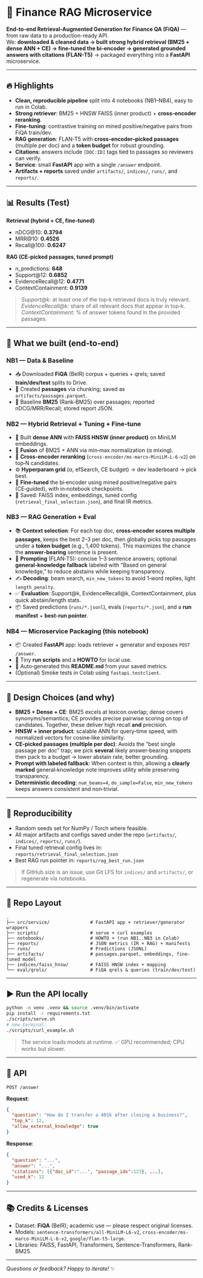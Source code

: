 # 🚀 Finance RAG Microservice

**End-to-end Retrieval-Augmented Generation for Finance QA (FiQA)** — from raw data to a production-ready API.  
We: **downloaded & cleaned data → built strong hybrid retrieval (BM25 + dense ANN + CE) → fine-tuned the bi-encoder → generated grounded answers with citations (FLAN-T5)** → packaged everything into a **FastAPI** microservice.


---

## 🔥 Highlights

- **Clean, reproducible pipeline** split into 4 notebooks (NB1–NB4), easy to run in Colab.
- **Strong retriever**: BM25 + HNSW FAISS (inner product) + **cross-encoder reranking**.
- **Fine-tuning**: contrastive training on mined positive/negative pairs from FiQA train/dev.
- **RAG generation**: FLAN‑T5 with **cross-encoder–picked passages** (multiple per doc) and a **token budget** for robust grounding.
- **Citations**: answers include `[DOC:ID]` tags tied to passages so reviewers can verify.
- **Service**: small **FastAPI** app with a single `/answer` endpoint.
- **Artifacts + reports** saved under `artifacts/`, `indices/`, `runs/`, and `reports/`.

---

## 📊 Results (Test)

**Retrieval (hybrid + CE, fine‑tuned)**  
- nDCG@10: **0.3794**  
- MRR@10: **0.4526**  
- Recall@100: **0.6247**

**RAG (CE‑picked passages, tuned prompt)**  
- n_predictions: **648**  
- Support@12: **0.6852**  
- EvidenceRecall@12: **0.4771**  
- ContextContainment: **0.9139**

> _Support@k:_ at least one of the top‑k retrieved docs is truly relevant.  
> _EvidenceRecall@k:_ share of all relevant docs that appear in top‑k.  
> _ContextContainment:_ % of answer tokens found in the provided passages.

---

## 🧠 What we built (end‑to‑end)

### NB1 — Data & Baseline
- 📥 Downloaded **FiQA** (BeIR) corpus + queries + qrels; saved **train/dev/test** splits to Drive.
- 🧩 Created **passages** via chunking; saved as `artifacts/passages.parquet`.
- 🔎 Baseline **BM25** (Rank‑BM25) over passages; reported nDCG/MRR/Recall; stored report JSON.

### NB2 — Hybrid Retrieval + Tuning + Fine‑tune
- 🧮 Built **dense ANN** with **FAISS HNSW (inner product)** on MiniLM embeddings.
- 🔀 **Fusion** of BM25 + ANN via min‑max normalization (α mixing).
- 🤝 **Cross‑encoder reranking** (`cross-encoder/ms-marco-MiniLM-L-6-v2`) on top‑N candidates.
- ⚙️ **Hyperparam grid** (α, efSearch, CE budget) → dev leaderboard → pick best.
- 🎯 **Fine‑tuned** the bi‑encoder using mined positive/negative pairs (CE‑guided), with in‑notebook checkpoints.
- 🧾 Saved: FAISS index, embeddings, tuned config (`retrieval_final_selection.json`), and final IR metrics.

### NB3 — RAG Generation + Eval
- 📚 **Context selection**: For each top doc, **cross‑encoder scores multiple passages**, keeps the best 2–3 per doc, then globally picks top passages under a **token budget** (e.g., 1,400 tokens). This maximizes the chance the **answer‑bearing** sentence is present.
- 🧾 **Prompting** (FLAN‑T5): concise 1–3 sentence answers; optional **general‑knowledge fallback** labeled with “Based on general knowledge,” to reduce abstains while keeping transparency.
- ✍️ **Decoding**: beam search, `min_new_tokens` to avoid 1‑word replies, light `length_penalty`.
- ✅ **Evaluation**: Support@k, EvidenceRecall@k, ContextContainment, plus quick abstain/length stats.
- 📦 Saved predictions (`runs/*.jsonl`), evals (`reports/*.json`), and a **run manifest** + **best‑run pointer**.

### NB4 — Microservice Packaging (this notebook)
- 📦 Created **FastAPI** app: loads retriever + generator and exposes `POST /answer`.
- 🔧 Tiny **run scripts** and a **HOWTO** for local use.
- 📝 Auto‑generated this **README.md** from your saved metrics.
- (Optional) Smoke tests in Colab using `fastapi.testclient`.

---

## 🧩 Design Choices (and why)

- **BM25 + Dense + CE**: BM25 excels at lexicon overlap; dense covers synonyms/semantics; CE provides precise pairwise scoring on top of candidates. Together, these deliver high recall **and** precision.
- **HNSW + inner product**: scalable ANN for query‑time speed, with normalized vectors for cosine‑like similarity.
- **CE‑picked passages (multiple per doc)**: Avoids the “best single passage per doc” trap; we pick **several** likely answer‑bearing snippets then pack to a budget → lower abstain rate, better grounding.
- **Prompt with labeled fallback**: When context is thin, allowing a **clearly marked** general‑knowledge note improves utility while preserving transparency.
- **Deterministic decoding**: `num_beams=4`, `do_sample=False`, `min_new_tokens` keeps answers consistent and non‑trivial.

---

## 🧪 Reproducibility

- Random seeds set for NumPy / Torch where feasible.
- All major artifacts and configs saved under the repo (`artifacts/`, `indices/`, `reports/`, `runs/`).
- Final tuned retrieval config lives in: `reports/retrieval_final_selection.json`  
- Best RAG run pointer in: `reports/rag_best_run.json`

> If GitHub size is an issue, use Git LFS for `indices/` and `artifacts/`, or regenerate via notebooks.

---

## 📁 Repo Layout

```
.
├── src/service/               # FastAPI app + retriever/generator wrappers
├── scripts/                   # serve + curl examples
├── notebooks/                 # HOWTO + (run NB1..NB3 in Colab)
├── reports/                   # JSON metrics (IR + RAG) + manifests
├── runs/                      # Predictions (JSONL)
├── artifacts/                 # passages.parquet, embeddings, fine-tuned model
├── indices/faiss_hnsw/        # FAISS HNSW index + mapping
└── eval/qrels/                # FiQA qrels & queries (train/dev/test)
```

---

## ▶️ Run the API locally

```bash
python -m venv .venv && source .venv/bin/activate
pip install -r requirements.txt
./scripts/serve.sh
# new terminal:
./scripts/curl_example.sh
```

> The service loads models at runtime. ✅ GPU recommended; CPU works but slower.

---

## 🔗 API

`POST /answer`

**Request**:
```json
{
  "question": "How do I transfer a 401k after closing a business?",
  "top_k": 12,
  "allow_external_knowledge": true
}
```

**Response**:
```json
{
  "question": "...",
  "answer": "...",
  "citations": [{"doc_id":"...", "passage_idx":123}, ...],
  "used_k": 12
}
```

---

## 📚 Credits & Licenses

- Dataset: **FiQA** (BeIR); academic use — please respect original licenses.
- Models: `sentence-transformers/all-MiniLM-L6-v2`, `cross-encoder/ms-marco-MiniLM-L-6-v2`, `google/flan-t5-large`.
- Libraries: FAISS, FastAPI, Transformers, Sentence-Transformers, Rank-BM25.

---

_Questions or feedback? Happy to iterate!_ ✨
